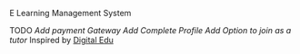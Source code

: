 
E Learning Management System

TODO
  *Add payment Gateway*
  *Add Complete Profile*
  *Add Option to join as a tutor*
  Inspired by [Digital Edu](https://p.w3layouts.com/demos_new/template_demo/10-05-2021/digitaledu-liberty-demo_Free/750259863/web/index.html?_ga=2.181174051.52959294.1633257973-880376449.1628894739)